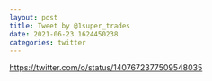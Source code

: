 ```yaml
--- 
layout: post 
title: Tweet by @1super_trades 
date: 2021-06-23 1624450238 
categories: twitter 
--- 
```

https://twitter.com/o/status/1407672377509548035